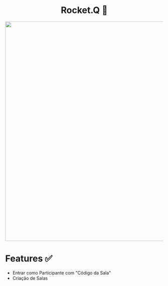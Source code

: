 <div align="center">
<h1>Rocket.Q 🚀</h1>
</div>

<div align="center">
<img src="https://user-images.githubusercontent.com/55956194/154174710-cb59966c-0380-4a77-9c77-d24629fd822b.png" width="700px">
</div>

<h1>Features ✅</h1>

<ul>
  <li>Entrar como Participante com "Código da Sala"</li>
  <li>Criação de Salas</li>
</ul>
